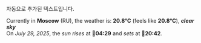 
자동으로 추가된 텍스트입니다.

<!--START_SECTION:weather:moscow-->
Currently in **Moscow** (RU), the weather is: **20.8°C** (feels like **20.8°C**), ***clear sky***<br/>
On *July 29, 2025*, the *sun rises* at 🌅**04:29** and *sets* at 🌇**20:42**.
<!--END_SECTION:weather-->
